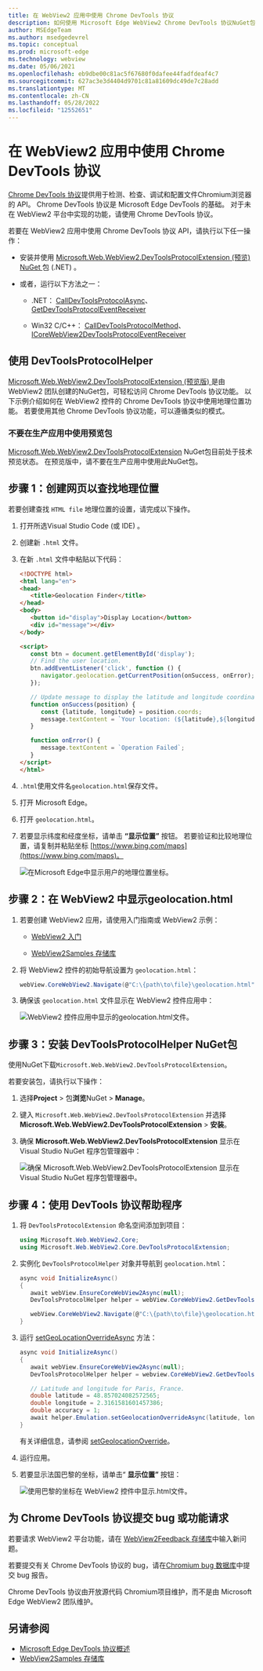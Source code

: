 ```yaml
---
title: 在 WebView2 应用中使用 Chrome DevTools 协议
description: 如何使用 Microsoft Edge WebView2 Chrome DevTools 协议NuGet包在 WebView2 应用中使用 Chrome DevTools 协议。
author: MSEdgeTeam
ms.author: msedgedevrel
ms.topic: conceptual
ms.prod: microsoft-edge
ms.technology: webview
ms.date: 05/06/2021
ms.openlocfilehash: eb9dbe00c81ac5f67680f0dafee44fadfdeaf4c7
ms.sourcegitcommit: 627ac3e3d4404d9701c81a81609dc49de7c28add
ms.translationtype: MT
ms.contentlocale: zh-CN
ms.lasthandoff: 05/28/2022
ms.locfileid: "12552651"
---
```

# <a name="use-the-chrome-devtools-protocol-in-webview2-apps"></a>在 WebView2 应用中使用 Chrome DevTools 协议

[Chrome DevTools 协议](https://chromedevtools.github.io/devtools-protocol)提供用于检测、检查、调试和配置文件Chromium浏览器的 API。  Chrome DevTools 协议是 Microsoft Edge DevTools 的基础。  对于未在 WebView2 平台中实现的功能，请使用 Chrome DevTools 协议。

若要在 WebView2 应用中使用 Chrome DevTools 协议 API，请执行以下任一操作：

*  安装并使用 [Microsoft.Web.WebView2.DevToolsProtocolExtension (预览) NuGet ](https://www.nuget.org/packages/Microsoft.Web.WebView2.DevToolsProtocolExtension) 包 (.NET) 。

*  或者，运行以下方法之一：

   *  .NET： [CallDevToolsProtocolAsync](/dotnet/api/microsoft.web.webview2.core.corewebview2.calldevtoolsprotocolmethodasync?view=webview2-dotnet-1.0.774.44&preserve-view=true#Microsoft_Web_WebView2_Core_CoreWebView2_CallDevToolsProtocolMethodAsync_System_String_System_String_)、 [GetDevToolsProtocolEventReceiver](/dotnet/api/microsoft.web.webview2.core.corewebview2.getdevtoolsprotocoleventreceiver?view=webview2-dotnet-1.0.774.44&preserve-view=true)

   *  Win32 C/C++： [CallDevToolsProtocolMethod](/microsoft-edge/webview2/reference/win32/icorewebview2?view=webview2-1.0.774.44&preserve-view=true#calldevtoolsprotocolmethod)、 [ICoreWebView2DevToolsProtocolEventReceiver](/microsoft-edge/webview2/reference/win32/icorewebview2devtoolsprotocoleventreceiver?view=webview2-1.0.774.44&preserve-view=true)


<!-- ====================================================================== -->
## <a name="use-devtoolsprotocolhelper"></a>使用 DevToolsProtocolHelper

[Microsoft.Web.WebView2.DevToolsProtocolExtension (预览版) ](https://www.nuget.org/packages/Microsoft.Web.WebView2.DevToolsProtocolExtension)是由 WebView2 团队创建的NuGet包，可轻松访问 Chrome DevTools 协议功能。  以下示例介绍如何在 WebView2 控件的 Chrome DevTools 协议中使用地理位置功能。  若要使用其他 Chrome DevTools 协议功能，可以遵循类似的模式。

### <a name="dont-use-the-preview-package-in-production-apps"></a>不要在生产应用中使用预览包

[Microsoft.Web.WebView2.DevToolsProtocolExtension](https://www.nuget.org/packages/Microsoft.Web.WebView2.DevToolsProtocolExtension) NuGet包目前处于技术预览状态。  在预览版中，请不要在生产应用中使用此NuGet包。


<!-- ====================================================================== -->
## <a name="step-1-create-a-webpage-to-find-your-geolocation"></a>步骤 1：创建网页以查找地理位置

若要创建查找 `HTML file` 地理位置的设置，请完成以下操作。

1. 打开所选Visual Studio Code (或 IDE) 。

1. 创建新 `.html` 文件。

1. 在新 `.html` 文件中粘贴以下代码：

   ```html
   <!DOCTYPE html>
   <html lang="en">
   <head>
      <title>Geolocation Finder</title>
   </head>
   <body>
      <button id="display">Display Location</button>
      <div id="message"></div>
   </body>
   
   <script>
      const btn = document.getElementById('display');
      // Find the user location.
      btn.addEventListener('click', function () {
         navigator.geolocation.getCurrentPosition(onSuccess, onError);
      });
   
      // Update message to display the latitude and longitude coordinates.
      function onSuccess(position) {
         const {latitude, longitude} = position.coords;
         message.textContent = `Your location: (${latitude},${longitude})`;
      }
   
      function onError() {
         message.textContent = `Operation Failed`;
      }
   </script>
   </html>
   ```

1. `.html`使用文件名`geolocation.html`保存文件。

1. 打开 Microsoft Edge。

1. 打开 `geolocation.html`。

1. 若要显示纬度和经度坐标，请单击 **“显示位置”** 按钮。  若要验证和比较地理位置，请复制并粘贴坐标 [https://www.bing.com/maps](https://www.bing.com/maps)。

   ![在Microsoft Edge中显示用户的地理位置坐标。](./media/geolocater-browser.png)


<!-- ====================================================================== -->
## <a name="step-2-display-geolocationhtml-in-a-webview2"></a>步骤 2：在 WebView2 中显示geolocation.html

1. 若要创建 WebView2 应用，请使用入门指南或 WebView2 示例：

   * [WebView2 入门](../get-started/get-started.md)

   * [WebView2Samples 存储库](https://github.com/MicrosoftEdge/WebView2Samples)

1. 将 WebView2 控件的初始导航设置为 `geolocation.html`：

   ```csharp
   webView.CoreWebView2.Navigate(@"C:\{path\to\file}\geolocation.html");
   ```

1. 确保该 `geolocation.html` 文件显示在 WebView2 控件应用中：

   ![WebView2 控件应用中显示的geolocation.html文件。](./media/initial-geolocate.png)


<!-- ====================================================================== -->
## <a name="step-3-install-the-devtoolsprotocolhelper-nuget-package"></a>步骤 3：安装 DevToolsProtocolHelper NuGet包

使用NuGet下载`Microsoft.Web.WebView2.DevToolsProtocolExtension`。

若要安装包，请执行以下操作：

1. 选择**Project** > 包**浏览**NuGet  > **Manage**。

1. 键入 `Microsoft.Web.WebView2.DevToolsProtocolExtension` 并选择 **Microsoft.Web.WebView2.DevToolsProtocolExtension** > **安装**。

1. 确保 **Microsoft.Web.WebView2.DevToolsProtocolExtension** 显示在Visual Studio NuGet 程序包管理器中：

   ![确保 Microsoft.Web.WebView2.DevToolsProtocolExtension 显示在Visual Studio NuGet 程序包管理器中。](./media/cdp-nuget.png)


<!-- ====================================================================== -->
## <a name="step-4-use-devtools-protocol-helper"></a>步骤 4：使用 DevTools 协议帮助程序

1. 将 `DevToolsProtocolExtension` 命名空间添加到项目：

   ```csharp
   using Microsoft.Web.WebView2.Core;
   using Microsoft.Web.WebView2.Core.DevToolsProtocolExtension;
   ```

1. 实例化 `DevToolsProtocolHelper` 对象并导航到 `geolocation.html`：

   ```csharp
   async void InitializeAsync()
   {
      await webView.EnsureCoreWebView2Async(null);
      DevToolsProtocolHelper helper = webView.CoreWebView2.GetDevToolsProtocolHelper();

      webView.CoreWebView2.Navigate(@"C:\{path\to\file}\geolocation.html");
   }
   ```

1. 运行 [setGeoLocationOverrideAsync](https://chromedevtools.github.io/devtools-protocol/tot/Emulation/#method-setGeolocationOverride) 方法：

   ```csharp
   async void InitializeAsync()
   {
      await webView.EnsureCoreWebView2Async(null);
      DevToolsProtocolHelper helper = webview.CoreWebView2.GetDevToolsProtocolHelper();

      // Latitude and longitude for Paris, France.
      double latitude = 48.857024082572565;
      double longitude = 2.3161581601457386;
      double accuracy = 1;
      await helper.Emulation.setGeolocationOverrideAsync(latitude, longitude, accuracy);
   }
   ```

   有关详细信息，请参阅 [setGeolocationOverride](https://chromedevtools.github.io/devtools-protocol/tot/Emulation/#method-setGeolocationOverride)。

1. 运行应用。

1. 若要显示法国巴黎的坐标，请单击“ **显示位置”** 按钮：

   ![使用巴黎的坐标在 WebView2 控件中显示.html文件。](./media/final-location-cdp.png)


<!-- ====================================================================== -->
## <a name="file-a-bug-or-feature-request-for-the-chrome-devtools-protocol"></a>为 Chrome DevTools 协议提交 bug 或功能请求

若要请求 WebView2 平台功能，请在 [WebView2Feedback 存储库](https://github.com/MicrosoftEdge/WebView2Feedback)中输入新问题。

若要提交有关 Chrome DevTools 协议的 bug，请在[Chromium bug 数据库](https://bugs.chromium.org/p/chromium/issues/entry?components=Platform%3EDevTools%3EPlatform)中提交 bug 报告。

Chrome DevTools 协议由开放源代码 Chromium项目维护，而不是由 Microsoft Edge WebView2 团队维护。


<!-- ====================================================================== -->
## <a name="see-also"></a>另请参阅

* [Microsoft Edge DevTools 协议概述](../../devtools-protocol-chromium/index.md)
* [WebView2Samples 存储库](https://github.com/MicrosoftEdge/WebView2Samples)
